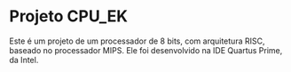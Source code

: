 # Projeto CPU_EK

  Este é um projeto de um processador de 8 bits, com arquitetura RISC, baseado no processador MIPS.
  Ele foi desenvolvido na IDE Quartus Prime, da Intel.
